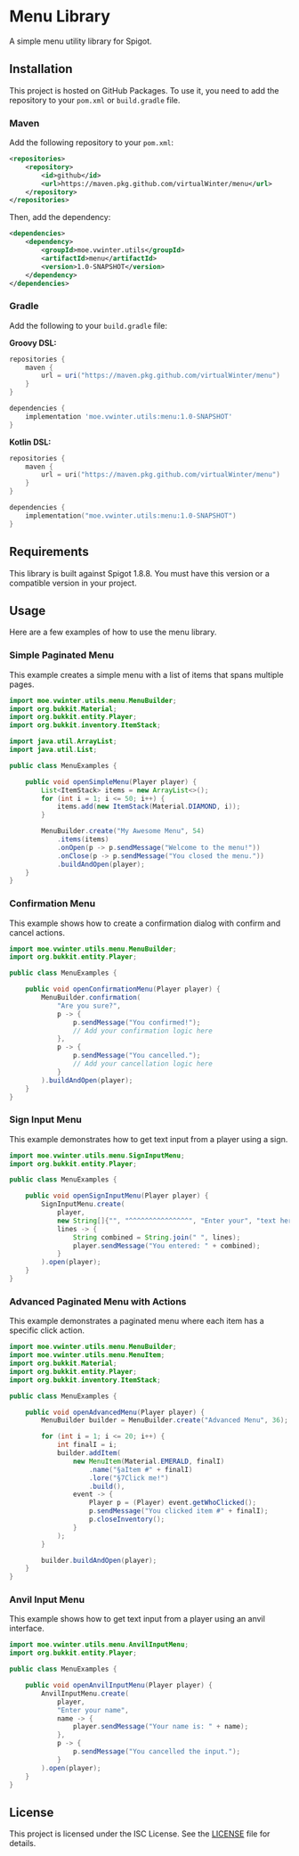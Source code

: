 # Menu Library

A simple menu utility library for Spigot.

## Installation

This project is hosted on GitHub Packages. To use it, you need to add the repository to your `pom.xml` or `build.gradle` file.

### Maven

Add the following repository to your `pom.xml`:

```xml
<repositories>
    <repository>
        <id>github</id>
        <url>https://maven.pkg.github.com/virtualWinter/menu</url>
    </repository>
</repositories>
```

Then, add the dependency:

```xml
<dependencies>
    <dependency>
        <groupId>moe.vwinter.utils</groupId>
        <artifactId>menu</artifactId>
        <version>1.0-SNAPSHOT</version>
    </dependency>
</dependencies>
```

### Gradle

Add the following to your `build.gradle` file:

**Groovy DSL:**
```groovy
repositories {
    maven {
        url = uri("https://maven.pkg.github.com/virtualWinter/menu")
    }
}

dependencies {
    implementation 'moe.vwinter.utils:menu:1.0-SNAPSHOT'
}
```

**Kotlin DSL:**
```kotlin
repositories {
    maven {
        url = uri("https://maven.pkg.github.com/virtualWinter/menu")
    }
}

dependencies {
    implementation("moe.vwinter.utils:menu:1.0-SNAPSHOT")
}
```

## Requirements

This library is built against Spigot 1.8.8. You must have this version or a compatible version in your project.

## Usage

Here are a few examples of how to use the menu library.

### Simple Paginated Menu

This example creates a simple menu with a list of items that spans multiple pages.

```java
import moe.vwinter.utils.menu.MenuBuilder;
import org.bukkit.Material;
import org.bukkit.entity.Player;
import org.bukkit.inventory.ItemStack;

import java.util.ArrayList;
import java.util.List;

public class MenuExamples {

    public void openSimpleMenu(Player player) {
        List<ItemStack> items = new ArrayList<>();
        for (int i = 1; i <= 50; i++) {
            items.add(new ItemStack(Material.DIAMOND, i));
        }

        MenuBuilder.create("My Awesome Menu", 54)
            .items(items)
            .onOpen(p -> p.sendMessage("Welcome to the menu!"))
            .onClose(p -> p.sendMessage("You closed the menu."))
            .buildAndOpen(player);
    }
}
```

### Confirmation Menu

This example shows how to create a confirmation dialog with confirm and cancel actions.

```java
import moe.vwinter.utils.menu.MenuBuilder;
import org.bukkit.entity.Player;

public class MenuExamples {

    public void openConfirmationMenu(Player player) {
        MenuBuilder.confirmation(
            "Are you sure?",
            p -> {
                p.sendMessage("You confirmed!");
                // Add your confirmation logic here
            },
            p -> {
                p.sendMessage("You cancelled.");
                // Add your cancellation logic here
            }
        ).buildAndOpen(player);
    }
}
```

### Sign Input Menu

This example demonstrates how to get text input from a player using a sign.

```java
import moe.vwinter.utils.menu.SignInputMenu;
import org.bukkit.entity.Player;

public class MenuExamples {

    public void openSignInputMenu(Player player) {
        SignInputMenu.create(
            player,
            new String[]{"", "^^^^^^^^^^^^^^^", "Enter your", "text here"},
            lines -> {
                String combined = String.join(" ", lines);
                player.sendMessage("You entered: " + combined);
            }
        ).open(player);
    }
}
```
### Advanced Paginated Menu with Actions

This example demonstrates a paginated menu where each item has a specific click action.

```java
import moe.vwinter.utils.menu.MenuBuilder;
import moe.vwinter.utils.menu.MenuItem;
import org.bukkit.Material;
import org.bukkit.entity.Player;
import org.bukkit.inventory.ItemStack;

public class MenuExamples {

    public void openAdvancedMenu(Player player) {
        MenuBuilder builder = MenuBuilder.create("Advanced Menu", 36);

        for (int i = 1; i <= 20; i++) {
            int finalI = i;
            builder.addItem(
                new MenuItem(Material.EMERALD, finalI)
                    .name("§aItem #" + finalI)
                    .lore("§7Click me!")
                    .build(),
                event -> {
                    Player p = (Player) event.getWhoClicked();
                    p.sendMessage("You clicked item #" + finalI);
                    p.closeInventory();
                }
            );
        }

        builder.buildAndOpen(player);
    }
}
```

### Anvil Input Menu

This example shows how to get text input from a player using an anvil interface.

```java
import moe.vwinter.utils.menu.AnvilInputMenu;
import org.bukkit.entity.Player;

public class MenuExamples {

    public void openAnvilInputMenu(Player player) {
        AnvilInputMenu.create(
            player,
            "Enter your name",
            name -> {
                player.sendMessage("Your name is: " + name);
            },
            p -> {
                p.sendMessage("You cancelled the input.");
            }
        ).open(player);
    }
}
```
## License

This project is licensed under the ISC License. See the [LICENSE](LICENSE) file for details.